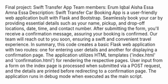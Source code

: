 Final project: 
Swift Transfer App 
Team members:
Erum Iqbal 
Aisha Essa
Amna Essa
Description:
Swift Transfer Car Booking App is a user-friendly web application built with Flask and Bootstrap. Seamlessly book your car by providing essential details such as your name, pickup, and drop-off locations, date, time, and contact number. After submitting the form, you'll receive a confirmation message, assuring your booking is confirmed. Our team will reach out to you soon, ensuring a swift and convenient travel experience. 
In summary, this code creates a basic Flask web application with two routes: one for entering user details and another for displaying a confirmation page. The application utilizes HTML templates ('index.html' and 'confirmation.html') for rendering the respective pages. User input from a form on the index page is processed when submitted via a POST request, and the details are printed before redirecting to a confirmation page. The application runs in debug mode when executed as the main script.


